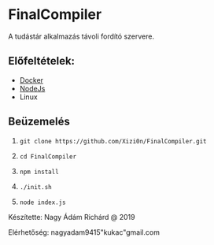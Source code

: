 # FinalCompiler

A tudástár alkalmazás távoli fordító szervere.

## Előfeltételek:
- [Docker](https://www.docker.com/)
- [NodeJs](https://nodejs.org/en/)
- Linux

## Beüzemelés

1. `git clone https://github.com/Xizi0n/FinalCompiler.git`

2. `cd FinalCompiler`

3. `npm install`

4. `./init.sh`

5. `node index.js`

Készítette: Nagy Ádám Richárd @ 2019

Elérhetőség: nagyadam9415"kukac"gmail.com
